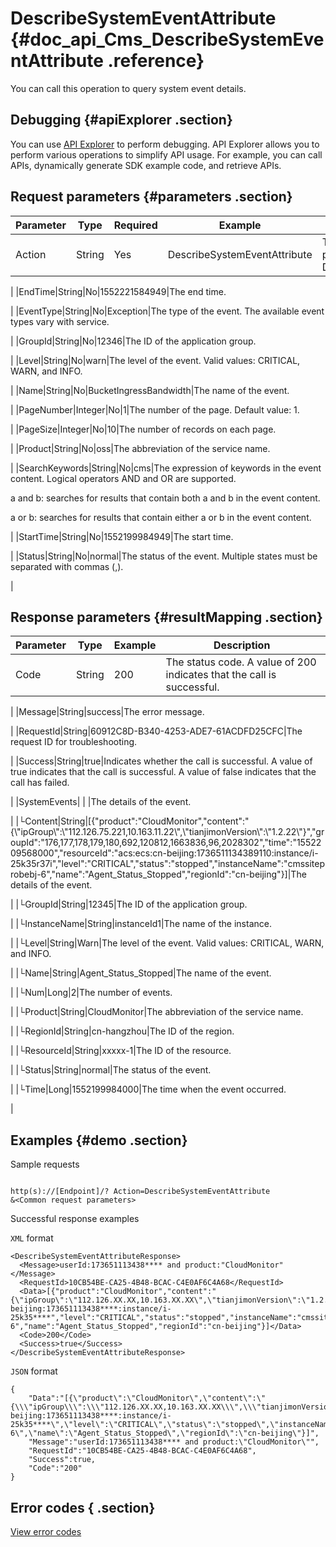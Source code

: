# DescribeSystemEventAttribute {#doc_api_Cms_DescribeSystemEventAttribute .reference}

You can call this operation to query system event details.

## Debugging {#apiExplorer .section}

You can use [API Explorer](https://api.aliyun.com/#product=Cms&api=DescribeSystemEventAttribute) to perform debugging. API Explorer allows you to perform various operations to simplify API usage. For example, you can call APIs, dynamically generate SDK example code, and retrieve APIs.

## Request parameters {#parameters .section}

|Parameter|Type|Required|Example|Description |
|---------|----|--------|-------|------------|
|Action|String|Yes|DescribeSystemEventAttribute|The operation that you want to perform. Set the value to DescribeSystemEventAttribute.

 |
|EndTime|String|No|1552221584949|The end time.

 |
|EventType|String|No|Exception|The type of the event. The available event types vary with service.

 |
|GroupId|String|No|12346|The ID of the application group.

 |
|Level|String|No|warn|The level of the event. Valid values: CRITICAL, WARN, and INFO.

 |
|Name|String|No|BucketIngressBandwidth|The name of the event.

 |
|PageNumber|Integer|No|1|The number of the page. Default value: 1.

 |
|PageSize|Integer|No|10|The number of records on each page.

 |
|Product|String|No|oss|The abbreviation of the service name.

 |
|SearchKeywords|String|No|cms|The expression of keywords in the event content. Logical operators AND and OR are supported.

 a and b: searches for results that contain both a and b in the event content.

 a or b: searches for results that contain either a or b in the event content.

 |
|StartTime|String|No|1552199984949|The start time.

 |
|Status|String|No|normal|The status of the event. Multiple states must be separated with commas \(,\).

 |

## Response parameters {#resultMapping .section}

|Parameter|Type|Example|Description |
|---------|----|-------|------------|
|Code|String|200|The status code. A value of 200 indicates that the call is successful.

 |
|Message|String|success|The error message.

 |
|RequestId|String|60912C8D-B340-4253-ADE7-61ACDFD25CFC|The request ID for troubleshooting.

 |
|Success|String|true|Indicates whether the call is successful. A value of true indicates that the call is successful. A value of false indicates that the call has failed.

 |
|SystemEvents| | |The details of the event.

 |
|└Content|String|\[\{"product":"CloudMonitor","content":"\{\\"ipGroup\\":\\"112.126.75.221,10.163.11.22\\",\\"tianjimonVersion\\":\\"1.2.22\\"\}","groupId":"176,177,178,179,180,692,120812,1663836,96,2028302","time":"1552209568000","resourceId":"acs:ecs:cn-beijing:1736511134389110:instance/i-25k35r37i","level":"CRITICAL","status":"stopped","instanceName":"cmssiteprobebj-6","name":"Agent\_Status\_Stopped","regionId":"cn-beijing"\}\]|The details of the event.

 |
|└GroupId|String|12345|The ID of the application group.

 |
|└InstanceName|String|instanceId1|The name of the instance.

 |
|└Level|String|Warn|The level of the event. Valid values: CRITICAL, WARN, and INFO.

 |
|└Name|String|Agent\_Status\_Stopped|The name of the event.

 |
|└Num|Long|2|The number of events.

 |
|└Product|String|CloudMonitor|The abbreviation of the service name.

 |
|└RegionId|String|cn-hangzhou|The ID of the region.

 |
|└ResourceId|String|xxxxx-1|The ID of the resource.

 |
|└Status|String|normal|The status of the event.

 |
|└Time|Long|1552199984000|The time when the event occurred.

 |

## Examples {#demo .section}

Sample requests

``` {#request_demo}

http(s)://[Endpoint]/? Action=DescribeSystemEventAttribute
&<Common request parameters>

```

Successful response examples

`XML` format

``` {#xml_return_success_demo}
<DescribeSystemEventAttributeResponse>
  <Message>userId:173651113438**** and product:"CloudMonitor"</Message>
  <RequestId>10CB54BE-CA25-4B48-BCAC-C4E0AF6C4A68</RequestId>
  <Data>[{"product":"CloudMonitor","content":"{\"ipGroup\":\"112.126.XX.XX,10.163.XX.XX\",\"tianjimonVersion\":\"1.2.22\"}","groupId":"176,177,178,179,180,692,120812,1663836,96,2028302","time":"1552209568000","resourceId":"acs:ecs:cn-beijing:173651113438****:instance/i-25k35****","level":"CRITICAL","status":"stopped","instanceName":"cmssiteprobebj-6","name":"Agent_Status_Stopped","regionId":"cn-beijing"}]</Data> 
  <Code>200</Code>
  <Success>true</Success> 
</DescribeSystemEventAttributeResponse>

```

`JSON` format

``` {#json_return_success_demo}
{
	"Data":"[{\"product\":\"CloudMonitor\",\"content\":\"{\\\"ipGroup\\\":\\\"112.126.XX.XX,10.163.XX.XX\\\",\\\"tianjimonVersion\\\":\\\"1.2.22\\\"}\",\"groupId\":\"176,177,178,179,180,692,120812,1663836,96,2028302\",\"time\":\"1552209568000\",\"resourceId\":\"acs:ecs:cn-beijing:173651113438****:instance/i-25k35****\",\"level\":\"CRITICAL\",\"status\":\"stopped\",\"instanceName\":\"cmssiteprobebj-6\",\"name\":\"Agent_Status_Stopped\",\"regionId\":\"cn-beijing\"}]",
	"Message":"userId:173651113438**** and product:\"CloudMonitor\"",
	"RequestId":"10CB54BE-CA25-4B48-BCAC-C4E0AF6C4A68",
	"Success":true,
	"Code":"200"
}
```

## Error codes { .section}

[View error codes](https://error-center.aliyun.com/status/product/Cms)

